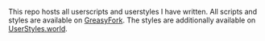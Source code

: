 This repo hosts all userscripts and userstyles I have written. All scripts and styles are available on [GreasyFork](https://greasyfork.org/en/users/1434048-mkacct). The styles are additionally available on [UserStyles.world](https://userstyles.world/user/mkacct).

